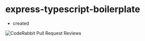 # express-typescript-boilerplate

- created

![CodeRabbit Pull Request Reviews](https://img.shields.io/coderabbit/prs/github/necipsunbul/express-typescript-boilerplate?utm_source=oss&utm_medium=github&utm_campaign=necipsunbul%2Fexpress-typescript-boilerplate&labelColor=171717&color=FF570A&link=https%3A%2F%2Fcoderabbit.ai&label=CodeRabbit+Reviews)
